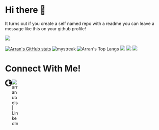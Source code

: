 # Hi there 👋
It turns out if you create a self named repo with a readme you can leave a message like this on your github profile!

![](http://github-profile-summary-cards.vercel.app/api/cards/profile-details?username=arran4&theme=default)

[![Arran's GitHub stats](https://github-readme-stats.vercel.app/api?username=arran4)](https://github.com/anuraghazra/github-readme-stats)
<img src="https://github-readme-streak-stats.herokuapp.com/?user=arran4&count_private=true" alt="mystreak"/>
![Arran's Top Langs](https://github-readme-stats.vercel.app/api/top-langs/?username=arran4&layout=compact&count_private=true)
![](http://github-profile-summary-cards.vercel.app/api/cards/productive-time?username=arran4&theme=default&utcOffset=8)
![](http://github-profile-summary-cards.vercel.app/api/cards/repos-per-language?username=arran4&theme=default)
![](http://github-profile-summary-cards.vercel.app/api/cards/most-commit-language?username=arran4&theme=default)

# Connect With Me!

[<img align="left" alt="arran4.github.io" width="22px" src="https://raw.githubusercontent.com/iconic/open-iconic/master/svg/globe.svg" />](https://arran4.github.io)
[<img align="left" alt="arranubels | LinkedIn" width="22px" src="https://cdn.jsdelivr.net/npm/simple-icons@v3/icons/linkedin.svg" />](https://linkedin.com/in/arranubels)
